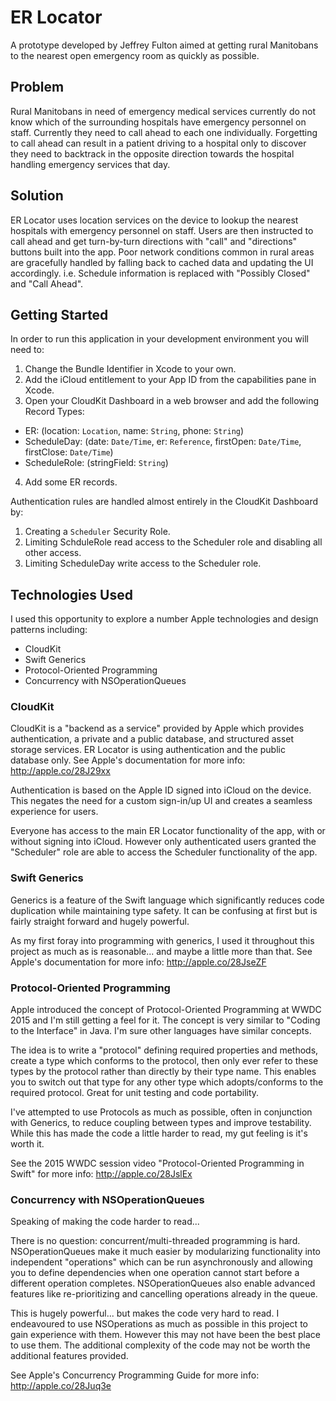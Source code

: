 # ER Locator

A prototype developed by Jeffrey Fulton aimed at getting rural Manitobans to the nearest open emergency room as quickly as possible.

## Problem

Rural Manitobans in need of emergency medical services currently do not know which of the surrounding hospitals have emergency personnel on staff. Currently they need to call ahead to each one individually. Forgetting to call ahead can result in a patient driving to a hospital only to discover they need to backtrack in the opposite direction towards the hospital handling emergency services that day.

## Solution

ER Locator uses location services on the device to lookup the nearest hospitals with emergency personnel on staff. Users are then instructed to call ahead and get turn-by-turn directions with "call" and "directions" buttons built into the app. Poor network conditions common in rural areas are gracefully handled by falling back to cached data and updating the UI accordingly. i.e. Schedule information is replaced with "Possibly Closed" and "Call Ahead".

## Getting Started

In order to run this application in your development environment you will need to:

1. Change the Bundle Identifier in Xcode to your own.
2. Add the iCloud entitlement to your App ID from the capabilities pane in Xcode.
3. Open your CloudKit Dashboard in a web browser and add the following Record Types:
  - ER: (location: `Location`, name: `String`, phone: `String`)
  - ScheduleDay: (date: `Date/Time`, er: `Reference`, firstOpen: `Date/Time`, firstClose: `Date/Time`)
  - ScheduleRole: (stringField: `String`)
4. Add some ER records.

Authentication rules are handled almost entirely in the CloudKit Dashboard by:

1. Creating a `Scheduler` Security Role.
2. Limiting SchduleRole read access to the Scheduler role and disabling all other access.
3. Limiting ScheduleDay write access to the Scheduler role.

## Technologies Used

I used this opportunity to explore a number Apple technologies and design patterns including:

- CloudKit
- Swift Generics
- Protocol-Oriented Programming
- Concurrency with NSOperationQueues

### CloudKit

CloudKit is a "backend as a service" provided by Apple which provides authentication, a private and a public database, and structured asset storage services. ER Locator is using authentication and the public database only. See Apple's documentation for more info: http://apple.co/28J29xx

Authentication is based on the Apple ID signed into iCloud on the device. This negates the need for a custom sign-in/up UI and creates a seamless experience for users. 

Everyone has access to the main ER Locator functionality of the app, with or without signing into iCloud. However only authenticated users granted the "Scheduler" role are able to access the Scheduler functionality of the app.

### Swift Generics

Generics is a feature of the Swift language which significantly reduces code duplication while maintaining type safety. It can be confusing at first but is fairly straight forward and hugely powerful.

As my first foray into programming with generics, I used it throughout this project as much as is reasonable... and maybe a little more than that. See Apple's documentation for more info: http://apple.co/28JseZF

### Protocol-Oriented Programming

Apple introduced the concept of Protocol-Oriented Programming at WWDC 2015 and I'm still getting a feel for it. The concept is very similar to "Coding to the Interface" in Java. I'm sure other languages have similar concepts.

The idea is to write a "protocol" defining required properties and methods, create a type which conforms to the protocol, then only ever refer to these types by the protocol rather than directly by their type name. This enables you to switch out that type for any other type which adopts/conforms to the required protocol. Great for unit testing and code portability.

I've attempted to use Protocols as much as possible, often in conjunction with Generics, to reduce coupling between types and improve testability. While this has made the code a little harder to read, my gut feeling is it's worth it.

See the 2015 WWDC session video "Protocol-Oriented Programming in Swift" for more info: http://apple.co/28JslEx

### Concurrency with NSOperationQueues
Speaking of making the code harder to read...

There is no question: concurrent/multi-threaded programming is hard. NSOperationQueues make it much easier by modularizing functionality into independent "operations" which can be run asynchronously and allowing you to define dependencies when one operation cannot start before a different operation completes. NSOperationQueues also enable advanced features like re-prioritizing and cancelling operations already in the queue. 

This is hugely powerful... but makes the code very hard to read. I endeavoured to use NSOperations as much as possible in this project to gain experience with them. However this may not have been the best place to use them. The additional complexity of the code may not be worth the additional features provided. 

See Apple's Concurrency Programming Guide for more info: http://apple.co/28Juq3e

